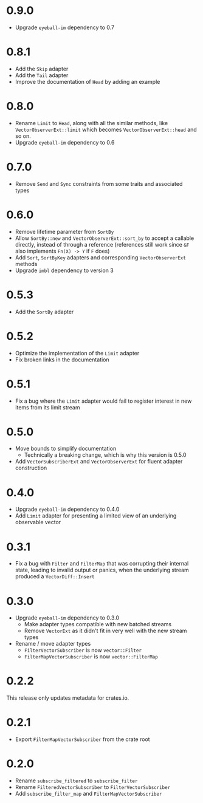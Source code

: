 # 0.9.0

- Upgrade `eyeball-im` dependency to 0.7

# 0.8.1

- Add the `Skip` adapter
- Add the `Tail` adapter
- Improve the documentation of `Head` by adding an example

# 0.8.0

- Rename `Limit` to `Head`, along with all the similar methods, like
  `VectorObserverExt::limit` which becomes `VectorObserverExt::head` and so on.
- Upgrade `eyeball-im` dependency to 0.6

# 0.7.0

- Remove `Send` and `Sync` constraints from some traits and associated types

# 0.6.0

- Remove lifetime parameter from `SortBy`
- Allow `SortBy::new` and `VectorObserverExt::sort_by` to accept a callable
  directly, instead of through a reference (references still work since `&F`
  also implements `Fn(X) -> Y` if `F` does)
- Add `Sort`, `SortByKey` adapters and corresponding `VectorObserverExt` methods
- Upgrade `imbl` dependency to version 3

# 0.5.3

- Add the `SortBy` adapter

# 0.5.2

- Optimize the implementation of the `Limit` adapter
- Fix broken links in the documentation

# 0.5.1

- Fix a bug where the `Limit` adapter would fail to register interest in new
  items from its limit stream

# 0.5.0

- Move bounds to simplify documentation
  - Technically a breaking change, which is why this version is 0.5.0
- Add `VectorSubscriberExt` and `VectorObserverExt` for fluent adapter
  construction

# 0.4.0

- Upgrade `eyeball-im` dependency to 0.4.0
- Add `Limit` adapter for presenting a limited view of an underlying observable
  vector

# 0.3.1

- Fix a bug with `Filter` and `FilterMap` that was corrupting their internal
  state, leading to invalid output or panics, when the underlying stream
  produced a `VectorDiff::Insert`

# 0.3.0

- Upgrade `eyeball-im` dependency to 0.3.0
  - Make adapter types compatible with new batched streams
  - Remove `VectorExt` as it didn't fit in very well with the new stream types
- Rename / move adapter types
  - `FilterVectorSubscriber` is now `vector::Filter`
  - `FilterMapVectorSubscriber` is now `vector::FilterMap`

# 0.2.2

This release only updates metadata for crates.io.

# 0.2.1

- Export `FilterMapVectorSubscriber` from the crate root

# 0.2.0

- Rename `subscribe_filtered` to `subscribe_filter`
- Rename `FilteredVectorSubscriber` to `FilterVectorSubscriber`
- Add `subscribe_filter_map` and `FilterMapVectorSubscriber`
